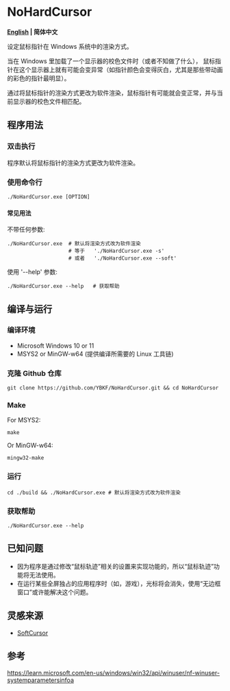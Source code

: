 # NoHardCursor

**[English](/README.md) | 简体中文**

设定鼠标指针在 Windows 系统中的渲染方式。

当在 Windows 里加载了一个显示器的校色文件时（或者不知做了什么），
鼠标指针在这个显示器上就有可能会变异常（如指针颜色会变得灰白，尤其是那些带动画的彩色的指针最明显）。

通过将鼠标指针的渲染方式更改为软件渲染，鼠标指针有可能就会变正常，并与当前显示器的校色文件相匹配。

## 程序用法

### 双击执行

程序默认将鼠标指针的渲染方式更改为软件渲染。

### 使用命令行

    ./NoHardCursor.exe [OPTION]

#### 常见用法

不带任何参数:

    ./NoHardCursor.exe  # 默认将渲染方式改为软件渲染
                        # 等于   './NoHardCursor.exe -s'
                        # 或者   './NoHardCursor.exe --soft'

使用 '--help' 参数:

    ./NoHardCursor.exe --help   # 获取帮助

## 编译与运行

### 编译环境

- Microsoft Windows 10 or 11
- MSYS2 or MinGW-w64 (提供编译所需要的 Linux 工具链)

### 克隆 Github 仓库

    git clone https://github.com/YBKF/NoHardCursor.git && cd NoHardCursor

### Make

For MSYS2:

    make

Or MinGW-w64:

    mingw32-make

### 运行

    cd ./build && ./NoHardCursor.exe # 默认将渲染方式改为软件渲染

### 获取帮助

    ./NoHardCursor.exe --help

## 已知问题

- 因为程序是通过修改“鼠标轨迹”相关的设置来实现功能的，所以“鼠标轨迹”功能将无法使用。
- 在运行某些全屏独占的应用程序时（如，游戏），光标将会消失，使用“无边框窗口”或许能解决这个问题。

## 灵感来源

- [SoftCursor](https://www.monitortests.com/forum/Thread-SoftCursor)

## 参考

<https://learn.microsoft.com/en-us/windows/win32/api/winuser/nf-winuser-systemparametersinfoa>
